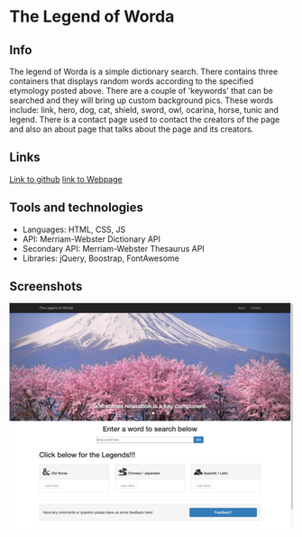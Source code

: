 # The Legend of Worda 

## Info
The legend of Worda is a simple dictionary search.
There contains three containers that displays random words according to the specified etymology posted above. 
There are a couple of 'keywords' that can be searched and they will bring up custom background pics. These words include: link, hero, dog, cat, shield, sword, owl, ocarina, horse, tunic and legend. There is a contact page used to contact the creators of the page and also an about page that talks about the page and its creators.

## Links
[Link to github](https://github.com/sksmejn/word-force)
[link to Webpage]()

## Tools and technologies
- Languages: HTML, CSS, JS
- API: Merriam-Webster Dictionary API
- Secondary API: Merriam-Webster Thesaurus API
- Libraries: jQuery, Boostrap, FontAwesome

## Screenshots
![Screens of the home page](img/home.png)